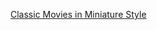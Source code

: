 ---
layout: post
wordpress_id: 1504
wordpress_url: http://noesbueno.com/archives/1504
date: '2012-07-12 16:09:47 -0500'
date_gmt: '2012-07-12 21:09:47 -0500'
body: |
  <p><a href="http://www.behance.net/gallery/Classic-Movies-in-Miniature-Style/4455311">Classic Movies in Miniature Style</a></p>
---